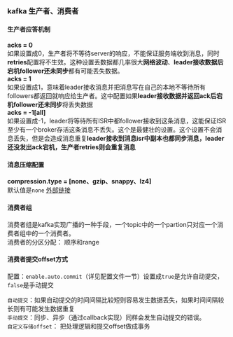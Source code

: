 ### kafka 生产者、消费者  

#### 生产者应答机制  
**acks = 0**  
如果设置成0，生产者将不等待server的响应，不能保证服务端收到消息，同时**retries**配置将不生效。这种设置丢数据都几率很大**网络波动**、**leader接收数据后宕机follower还未同步**都有可能丢失数据。  
**acks = 1**  
如果设置成1，意味着leader接收消息并把消息写在自己的本地不等待所有followers都返回就响应给生产者。这中配置如果**leader接收数据并返回ack后宕机follower还未同步**将丢失数据  
**acks = -1[all]**  
如果设置成-1，leader将等待所有ISR中都follower接收到这条消息，这能保证ISR至少有一个broker存活这条消息不丢失。这个是最健壮的设置。这个设置不会消息丢失，但是会造成消息重复**leader接收到消息isr中副本也都同步消息，leader还没发出ack宕机，生产者retries则会重复消息**
  
#### 消息压缩配置  
**compression.type = [none、gzip、snappy、lz4]**  
默认值是`none` [外部链接](https://www.cnblogs.com/tugeboke/p/11760402.html)  


#### 消费者组

消费者组是kafka实现广播的一种手段，一个topic中的一个partion只对应一个消费者组中的一个消费者。  
消费者的分区分配：  顺序和range

#### 消费者提交offset方式

配置：`enable.auto.commit`（详见配置文件一节）设置成`true`是允许自动提交，`false`是手动提交  

`自动提交`：如果自动提交的时间间隔比较短则容易发生数据丢失，如果时间间隔较长则有可能发生数据重复    
`手动提交`：同步、异步（通过callback实现）同样会发生自动提交的错误。  
`自定义存储offset`：  把处理逻辑和提交offset做成事务



